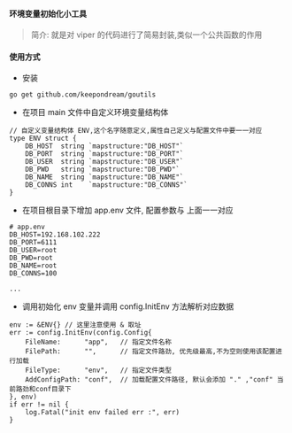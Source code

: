 #### 环境变量初始化小工具

> 简介: 就是对 viper 的代码进行了简易封装,类似一个公共函数的作用

#### 使用方式

- 安装

```
go get github.com/keepondream/goutils
```

- 在项目 main 文件中自定义环境变量结构体

```
// 自定义变量结构体 ENV,这个名字随意定义,属性自己定义与配置文件中要一一对应
type ENV struct {
	DB_HOST  string `mapstructure:"DB_HOST"`
	DB_PORT  string `mapstructure:"DB_PORT"`
	DB_USER  string `mapstructure:"DB_USER"`
	DB_PWD   string `mapstructure:"DB_PWD"`
	DB_NAME  string `mapstructure:"DB_NAME"`
	DB_CONNS int    `mapstructure:"DB_CONNS"`
}
```

- 在项目根目录下增加 app.env 文件, 配置参数与 上面一一对应

```
# app.env
DB_HOST=192.168.102.222
DB_PORT=6111
DB_USER=root
DB_PWD=root
DB_NAME=root
DB_CONNS=100

...

```

- 调用初始化 env 变量并调用 config.InitEnv 方法解析对应数据

```
env := &ENV{} // 这里注意使用 & 取址
err := config.InitEnv(config.Config{
    FileName:      "app",   // 指定文件名称
    FilePath:      "",      // 指定文件路劲, 优先级最高,不为空则使用该配置进行加载
    FileType:      "env",   // 指定文件类型
    AddConfigPath: "conf",  // 加载配置文件路径, 默认会添加 "." ,"conf" 当前路劲和conf目录下
}, env)
if err != nil {
    log.Fatal("init env failed err :", err)
}
```
